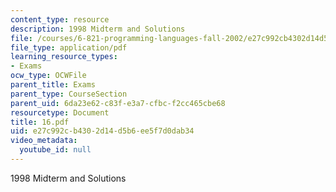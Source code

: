 ```yaml
---
content_type: resource
description: 1998 Midterm and Solutions
file: /courses/6-821-programming-languages-fall-2002/e27c992cb4302d14d5b6ee5f7d0dab34_16.pdf
file_type: application/pdf
learning_resource_types:
- Exams
ocw_type: OCWFile
parent_title: Exams
parent_type: CourseSection
parent_uid: 6da23e62-c83f-e3a7-cfbc-f2cc465cbe68
resourcetype: Document
title: 16.pdf
uid: e27c992c-b430-2d14-d5b6-ee5f7d0dab34
video_metadata:
  youtube_id: null
---
```

1998 Midterm and Solutions

